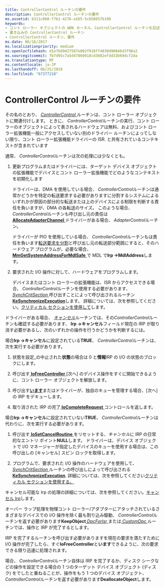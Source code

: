 ```yaml
---
title: ControllerControl ルーチンの要件
description: ControllerControl ルーチンの要件
ms.assetid: b311c0b0-f7b1-4276-a165-5c658657b198
keywords:
- コント ローラー オブジェクトの WDK カーネル、ControllerControl ルーチンを記述
- 書き込みの ControllerControl ルーチン
- ControllerControl ルーチン、要件
ms.date: 06/16/2017
ms.localizationpriority: medium
ms.openlocfilehash: d1e76d9d27587e802f918ff4830d90846d3f98a2
ms.sourcegitcommit: fb7d95c7a5d47860918cd3602efdd33b69dcf2da
ms.translationtype: MT
ms.contentlocale: ja-JP
ms.lasthandoff: 06/25/2019
ms.locfileid: "67377218"
---
```

# <a name="controllercontrol-routine-requirements"></a>ControllerControl ルーチンの要件





その名のとおり、 [ *ControllerControl* ](https://msdn.microsoft.com/library/windows/hardware/ff542049)ルーチンは、コント ローラー オブジェクトに関連付けします。 ときに、 *ControllerControl*ルーチンの実行、コント ローラーのオブジェクトによって表されるハードウェアは無料、およびコント ローラー拡張機能一般にアクセスしていない別のドライバー ルーチンによってしない限り、コント ローラー拡張機能ドライバーの ISR. と共有されているコンテキストが含まれています

通常、 *ControllerControl*ルーチンは次の処理には少なくとも。

1.  更新プログラムまたはドライバーには、ターゲット デバイス オブジェクトの拡張機能でデバイスとコント ローラー拡張機能でどのようなコンテキストを初期化します

    ドライバーは、DMA を使用している場合、 *ControllerControl*ルーチンは通常かどうかを特定の転送要求する必要がありますに分割するシステムによるいずれかが原因の部分的な転送または上のデバイスによる制限を判断する責任を負いますが、DMA の各転送のサイズ。 このような場合、 *ControllerControl*ルーチンも呼び出し元の責任は[ **AllocateAdapterChannel** ](https://docs.microsoft.com/windows-hardware/drivers/ddi/content/wdm/nc-wdm-pallocate_adapter_channel)ドライバーがある場合、 *AdapterControl*ルーチン。

    ドライバーが PIO を使用している場合、 *ControllerControl*ルーチンもは責任を負います[転送要求を分割](splitting-dma-transfer-requests.md)と呼び出し元の転送部分範囲にすると、そのハードウェア プログラムが、必要な場合、 [**MmGetSystemAddressForMdlSafe** ](https://docs.microsoft.com/windows-hardware/drivers/kernel/mm-bad-pointer)で MDL で**Irp -&gt;MdlAddress**します。

2.  要求された I/O 操作に対して、ハードウェアをプログラムします。

    デバイスまたはコント ローラーの拡張機能は、ISR からアクセスできる場合、 *ControllerControl*ルーチンを使用する必要があります、 [ *SynchCritSection* ](https://docs.microsoft.com/windows-hardware/drivers/ddi/content/wdm/nc-wdm-ksynchronize_routine)呼び出すことによって呼び出されるルーチン[ **KeSynchronizeExecution**](https://docs.microsoft.com/windows-hardware/drivers/ddi/content/wdm/nf-wdm-kesynchronizeexecution)します。 詳細については、次を参照してください。[クリティカル セクションを使用して](using-critical-sections.md)します。

ドライバーがある場合、 [*キャンセル*](https://docs.microsoft.com/windows-hardware/drivers/ddi/content/wdm/nc-wdm-driver_cancel)ルーチンでは、その*ControllerControl*ルーチンも確認する必要があります、 **Irp -&gt;キャンセル**フィールド現在の IRP が取り消す必要があるし、次のいずれかの操作を行うかどうかを判断するには。

場合**Irp -&gt;キャンセル**に設定されている**TRUE**、 *ControllerControl*ルーチンは、次を実行する必要があります。

1.  状態を設定\_の中止された**状態**の場合は 0 と**情報**IRP の I/O の状態のブロックにします。

2.  呼び出す[ **IoFreeController** ](https://docs.microsoft.com/windows-hardware/drivers/ddi/content/ntddk/nf-ntddk-iofreecontroller) [次へ] のデバイス操作をすぐに開始できるように、コント ローラー オブジェクトを解放します。

3.  呼び出す[**います**](https://docs.microsoft.com/windows-hardware/drivers/ddi/content/ntifs/nf-ntifs-iostartnextpacket)またはドライバーが、独自のキューを管理する場合、[次へ] の IRP をデキューします。

4.  取り消された IRP の完了[ **IoCompleteRequest** ](https://docs.microsoft.com/windows-hardware/drivers/ddi/content/wdm/nf-wdm-iocompleterequest)コントロールを返します。

場合**Irp -&gt;キャンセル**に設定されていない**TRUE**、 *ControllerControl*ルーチンは代わりに、次を実行する必要があります。

1.  呼び出す[ **IoSetCancelRoutine** ](https://docs.microsoft.com/windows-hardware/drivers/ddi/content/wdm/nf-wdm-iosetcancelroutine)をリセットする、*キャンセル*に IRP の日常的なエントリ ポイント**NULL**します。 ドライバーは、デバイス オブジェクトで I/O マネージャーが指定したデバイスのキューを使用する場合は、この呼び出しの [キャンセル] スピン ロックを取得します。

2.  プログラムで、要求された I/O 操作のハードウェアを使用して、 [ *SynchCritSection* ](https://docs.microsoft.com/windows-hardware/drivers/ddi/content/wdm/nc-wdm-ksynchronize_routine)ルーチンの呼び出しによって呼び出される[ **KeSynchronizeExecution**](https://docs.microsoft.com/windows-hardware/drivers/ddi/content/wdm/nf-wdm-kesynchronizeexecution). 詳細については、次を参照してください[クリティカル セクションを使用する。](using-critical-sections.md)

キャンセル可能な Irp の処理の詳細については、次を参照してください。[キャンセル Irp](canceling-irps.md)します。

オーバー ラップ処理を物理コント ローラー/アダプターにアタッチされているさまざまなデバイスでの I/O 操作を除く最も割り込み駆動、 *ControllerControl*ルーチンを返す必要があります**KeepObject**[ *DpcForIsr* ](https://docs.microsoft.com/windows-hardware/drivers/ddi/content/wdm/nc-wdm-io_dpc_routine)または[ *CustomDpc* ](https://docs.microsoft.com/windows-hardware/drivers/ddi/content/wdm/nc-wdm-kdeferred_routine)ルーチンでは、操作と IRP が完了するとします。

IRP を完了するルーチンを呼び出す必要がありますを現在の要求を満たすために I/O 操作が完了したら、すぐ**IoFreeController**と**います**できるように、次の要求できる限り迅速に処理されます。

場合、 *ControllerControl*ルーチン自体は IRP を完了するか、ディスク シークなどの操作を設定できる場合の 1 つのターゲット デバイス オブジェクト (ディスク) をでしたと重ねることが、操作をもう 1 つのデバイス オブジェクト、 *ControllerControl*ルーチンを返す必要があります**DeallocateObject**します。

 

 




